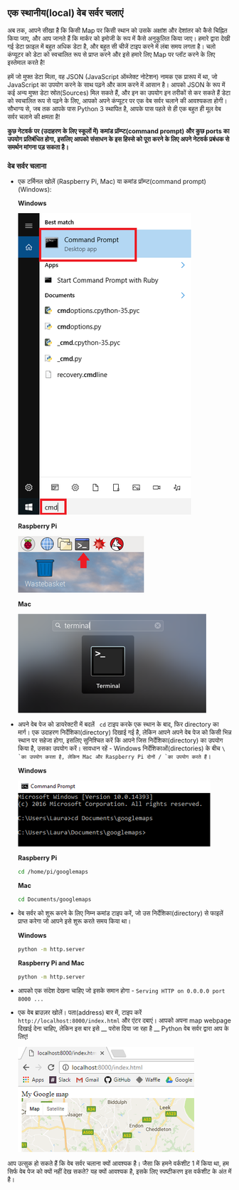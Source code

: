 ## एक स्थानीय(local) वेब सर्वर चलाएं

अब तक, आपने सीखा है कि किसी Map पर किसी स्थान को उसके अक्षांश और देशांतर को कैसे चिह्नित किया जाए, और आप जानते हैं कि मार्कर को इमोजी के रूप में कैसे अनुकूलित किया जाए। हमारे द्वारा देखी गई डेटा फ़ाइल में बहुत अधिक डेटा है, और बहुत सी चीजें टाइप करने में लंबा समय लगता है। चलो कंप्यूटर को डेटा को स्वचालित रूप से प्राप्त करने और इसे हमारे लिए Map पर प्लॉट करने के लिए इस्तेमाल करते है!

हमें जो मुफ्त डेटा मिला, वह JSON (JavaScript ऑब्जेक्ट नोटेशन) नामक एक प्रारूप में था, जो JavaScript का उपयोग करने के साथ पढ़ने और काम करने में आसान है। आपको JSON के रूप में कई अन्य मुफ्त डेटा स्रोत(Sources) मिल सकते हैं, और इन का उपयोग इन तरीकों से कर सकते हैं डेटा को स्वचालित रूप से पढ़ने के लिए, आपको अपने कंप्यूटर पर एक वेब सर्वर चलाने की आवश्यकता होगी। सौभाग्य से, जब तक आपके पास Python 3 स्थापित है, आपके पास पहले से ही एक बहुत ही मूल वेब सर्वर चलाने की क्षमता है!

**कुछ नेटवर्क पर (उदाहरण के लिए स्कूलों में) कमांड प्रॉम्प्ट(command prompt) और कुछ ports का उपयोग प्रतिबंधित होगा, इसलिए आपको संसाधन के इस हिस्से को पूरा करने के लिए अपने नेटवर्क प्रबंधक से समर्थन मांगना पड़ सकता है।**

### वेब सर्वर चलाना

- एक टर्मिनल खोलें (Raspberry Pi, Mac) या कमांड प्रॉम्प्ट(command prompt) (Windows):

    **Windows**

    ![Command prompt खोलें](images/command-prompt.png)

    **Raspberry Pi**

    ![Raspberry Pi पर एक टर्मिनल खोलें](images/terminal.png)

    **Mac**

    ![Mac पर एक टर्मिनल खोलें](images/mac-terminal.png)


- अपने वेब पेज को डायरेक्टरी में बदलें ` cd` टाइप करके एक स्थान के बाद, फिर directory का मार्ग। एक उदाहरण निर्देशिका(directory) दिखाई गई है, लेकिन आपने अपने वेब पेज को किसी भिन्न स्थान पर सहेजा होगा, इसलिए सुनिश्चित करें कि आपने जिस निर्देशिका(directory) का उपयोग किया है, उसका उपयोग करें। सावधान रहें - Windows निर्देशिकाओं(directories) के बीच `` \ `का उपयोग करता है, लेकिन Mac और Raspberry Pi दोनों / `का उपयोग करते हैं ``।

    **Windows**

    ![निर्देशिका(directory) को बदलें](images/cd-to-directory.png)

    **Raspberry Pi**

    ```bash
    cd /home/pi/googlemaps
    ```

    **Mac**

    ```bash
    cd Documents/googlemaps
    ```

- वेब सर्वर को शुरू करने के लिए निम्न कमांड टाइप करें, जो उस निर्देशिका(directory) से फाइलें प्राप्त करेगा जो आपने इसे शुरू करते समय किया था।

    **Windows**

    ```bash
    python -m http.server
    ```

    **Raspberry Pi and Mac**

    ```bash
    python -m http.server
    ```

- आपको एक संदेश देखना चाहिए जो इसके समान होगा - `Serving HTTP on 0.0.0.0 port 8000 ...`

- एक वेब ब्राउज़र खोलें। पता(address) बार में, टाइप करें `http://localhost:8000/index.html` और एंटर दबाएं। आपको अपना map webpage दिखाई देना चाहिए, लेकिन इस बार इसे __ परोस दिया जा रहा है __ Python वेब सर्वर द्वारा आप के लिए!

    ![Map के पेज को Served करे](images/local-server-map.png)

आप उत्सुक हो सकते हैं कि वेब सर्वर चलाना क्यों आवश्यक है। जैसा कि हमने वर्कशीट 1 में किया था, हम सिर्फ वेब पेज को क्यों नहीं देख सकते? यह क्यों आवश्यक है, इसके लिए स्पष्टीकरण इस वर्कशीट के अंत में है।
